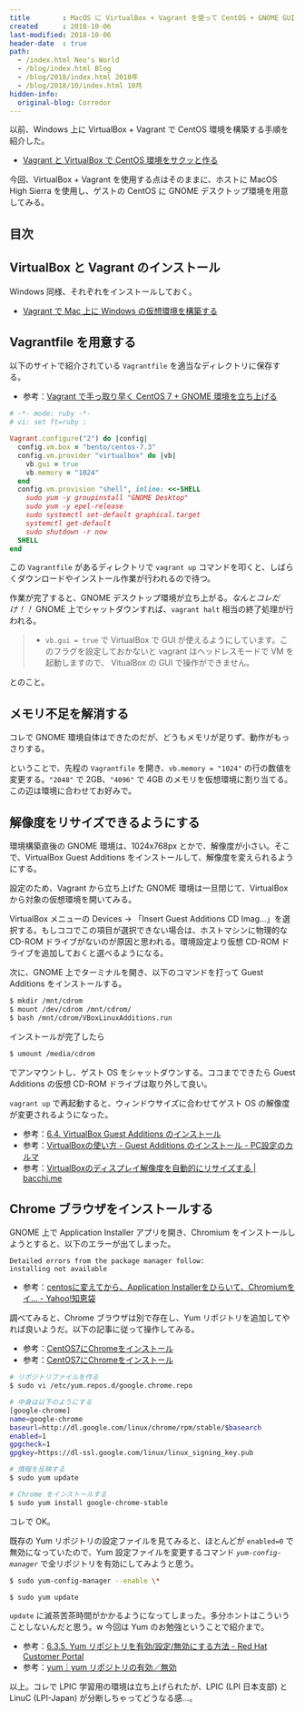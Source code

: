 ```yaml
---
title        : MacOS に VirtualBox + Vagrant を使って CentOS + GNOME GUI デスクトップ環境を構築する
created      : 2018-10-06
last-modified: 2018-10-06
header-date  : true
path:
  - /index.html Neo's World
  - /blog/index.html Blog
  - /blog/2018/index.html 2018年
  - /blog/2018/10/index.html 10月
hidden-info:
  original-blog: Corredor
---
```


以前、Windows 上に VirtualBox + Vagrant で CentOS 環境を構築する手順を紹介した。

- [Vagrant と VirtualBox で CentOS 環境をサクッと作る](/blog/2017/04/17-03.html)

今回、VirtualBox + Vagrant を使用する点はそのままに、ホストに MacOS High Sierra を使用し、ゲストの CentOS に GNOME デスクトップ環境を用意してみる。

## 目次

## VirtualBox と Vagrant のインストール

Windows 同様、それぞれをインストールしておく。

- [Vagrant で Mac 上に Windows の仮想環境を構築する](/blog/2018/03/18-01.html)

## Vagrantfile を用意する

以下のサイトで紹介されている `Vagrantfile` を適当なディレクトリに保存する。

- 参考：[Vagrant で手っ取り早く CentOS 7 + GNOME 環境を立ち上げる](https://mseeeen.msen.jp/centos7-gnome-desktop-with-vagrant/)

```ruby
# -*- mode: ruby -*-
# vi: set ft=ruby :

Vagrant.configure("2") do |config|
  config.vm.box = "bento/centos-7.3"
  config.vm.provider "virtualbox" do |vb|
    vb.gui = true
    vb.memory = "1024"
  end
  config.vm.provision "shell", inline: <<-SHELL
    sudo yum -y groupinstall "GNOME Desktop"
    sudo yum -y epel-release
    sudo systemctl set-default graphical.target
    systemctl get-default
    sudo shutdown -r now
  SHELL
end
```

この `Vagrantfile` があるディレクトリで `vagrant up` コマンドを叩くと、しばらくダウンロードやインストール作業が行われるので待つ。

作業が完了すると、GNOME デスクトップ環境が立ち上がる。*なんとコレだけ！！* GNOME 上でシャットダウンすれば、`vagrant halt` 相当の終了処理が行われる。

> - `vb.gui = true` で VirtualBox で GUI が使えるようにしています。このフラグを設定しておかないと vagrant はヘッドレスモードで VM を起動しますので、 VitualBox の GUI で操作ができません。

とのこと。

## メモリ不足を解消する

コレで GNOME 環境自体はできたのだが、どうもメモリが足りず、動作がもっさりする。

ということで、先程の `Vagrantfile` を開き、`vb.memory = "1024"` の行の数値を変更する。`"2048"` で 2GB、`"4096"` で 4GB のメモリを仮想環境に割り当てる。この辺は環境に合わせてお好みで。

## 解像度をリサイズできるようにする

環境構築直後の GNOME 環境は、1024x768px とかで、解像度が小さい。そこで、VirtualBox Guest Additions をインストールして、解像度を変えられるようにする。

設定のため、Vagrant から立ち上げた GNOME 環境は一旦閉じて、VirtualBox から対象の仮想環境を開いてみる。

VirtualBox メニューの Devices → 「Insert Guest Additions CD Imag...」を選択する。もしココでこの項目が選択できない場合は、ホストマシンに物理的な CD-ROM ドライブがないのが原因と思われる。環境設定より仮想 CD-ROM ドライブを追加しておくと選べるようになる。

次に、GNOME 上でターミナルを開き、以下のコマンドを打って Guest Additions をインストールする。

```bash
$ mkdir /mnt/cdrom
$ mount /dev/cdrom /mnt/cdrom/
$ bash /mnt/cdrom/VBoxLinuxAdditions.run
```

インストールが完了したら

```bash
$ umount /media/cdrom
```

でアンマウントし、ゲスト OS をシャットダウンする。ココまでできたら Guest Additions の仮想 CD-ROM ドライブは取り外して良い。

`vagrant up` で再起動すると、ウィンドウサイズに合わせてゲスト OS の解像度が変更されるようになった。

- 参考：[6.4. VirtualBox Guest Additions のインストール](https://docs.oracle.com/cd/E26217_01/E35194/html/qs-guest-additions.html)
- 参考：[VirtualBoxの使い方 - Guest Additions のインストール - PC設定のカルマ](https://pc-karuma.net/virtualbox-install-guest-additions/)
- 参考：[VirtualBoxのディスプレイ解像度を自動的にリサイズする | bacchi.me](https://bacchi.me/infrastructure/virtualbox-auto-resize/)

## Chrome ブラウザをインストールする

GNOME 上で Application Installer アプリを開き、Chromium をインストールしようとすると、以下のエラーが出てしまった。

```
Detailed errors from the package manager follow:
installing not available
```

- 参考：[centosに変えてから、Application Installerをひらいて、Chromiumをイ... - Yahoo!知恵袋](https://detail.chiebukuro.yahoo.co.jp/qa/question_detail/q14189665894)

調べてみると、Chrome ブラウザは別で存在し、Yum リポジトリを追加してやれば良いようだ。以下の記事に従って操作してみる。

- 参考：[CentOS7にChromeをインストール](https://qiita.com/phos/items/b9884be437cdc3b34c59)
- 参考：[CentOS7にChromeをインストール](https://qiita.com/shadowhat/items/af6b973df43d75abfe8e)

```bash
# リポジトリファイルを作る
$ sudo vi /etc/yum.repos.d/google.chrome.repo

# 中身は以下のようにする
[google-chrome]
name=google-chrome
baseurl=http://dl.google.com/linux/chrome/rpm/stable/$basearch
enabled=1
gpgcheck=1
gpgkey=https://dl-ssl.google.com/linux/linux_signing_key.pub

# 情報を反映する
$ sudo yum update

# Chrome をインストールする
$ sudo yum install google-chrome-stable
```

コレで OK。

既存の Yum リポジトリの設定ファイルを見てみると、ほとんどが `enabled=0` で無効になっていたので、Yum 設定ファイルを変更するコマンド *`yum-config-manager`* で全リポジトリを有効にしてみようと思う。

```bash
$ sudo yum-config-manager --enable \*

$ sudo yum update
```

`update` に滅茶苦茶時間がかかるようになってしまった。多分ホントはこういうことしないんだと思う。w 今回は Yum のお勉強ということで紹介まで。

- 参考：[6.3.5. Yum リポジトリを有効/設定/無効にする方法 - Red Hat Customer Portal](https://access.redhat.com/documentation/ja-jp/red_hat_enterprise_linux/6/html/deployment_guide/sec-managing_yum_repositories)
- 参考：[yum｜yum リポジトリの有効／無効](http://kazmax.zpp.jp/linux_beginner/yum_repository_enable_disable.html)

以上。コレで LPIC 学習用の環境は立ち上げられたが、LPIC (LPI 日本支部) と LinuC (LPI-Japan) が分断しちゃってどうなる感…。
